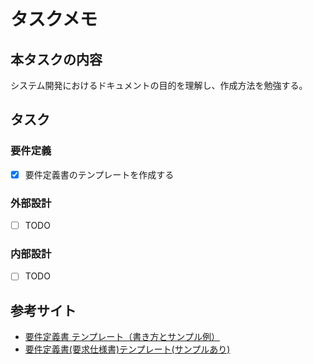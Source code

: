 # タスクメモ

## 本タスクの内容

システム開発におけるドキュメントの目的を理解し、作成方法を勉強する。

## タスク

### 要件定義

- [x] 要件定義書のテンプレートを作成する

### 外部設計

- [ ] TODO

### 内部設計

- [ ] TODO

## 参考サイト

* [要件定義書 テンプレート（書き方とサンプル例）](https://notepm.jp/template/requirement-definition#:~:text=%E8%A6%81%E4%BB%B6%E5%AE%9A%E7%BE%A9%E6%9B%B8%E3%81%A8%E3%81%AF,%E7%A2%BA%E8%AA%8D%E3%81%A7%E3%81%8D%E3%82%8B%E5%BF%85%E8%A6%81%E3%81%8C%E3%81%82%E3%82%8A%E3%81%BE%E3%81%99%E3%80%82)
* [要件定義書(要求仕様書)テンプレート(サンプルあり)](https://bizroute.net/youkenteigi.html)
